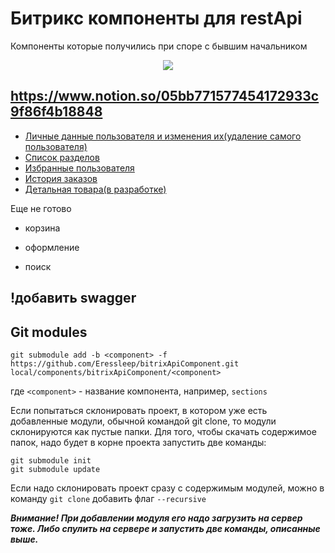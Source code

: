 
# Битрикс компоненты для restApi
Компоненты которые  получились при споре с бывшим начальником
<p align="center"> 
  <img src="https://www.intervolga.ru/upload/medialibrary/712/712cd23ab77b7f514419acefc048805f.jpg">
</p>

## https://www.notion.so/05bb771577454172933c9f86f4b18848

- [Личные данные пользователя и изменения их(удаление самого пользователя)](https://github.com/Eressleep/bitrixApiComponent/tree/personalAccount/personalAccount)
- [Список разделов](https://github.com/Eressleep/bitrixApiComponent/tree/section/section)
- [Избранные пользователя](https://github.com/Eressleep/bitrixApiComponent/tree/favorites/favorites)
- [История заказов](https://github.com/Eressleep/bitrixApiComponent/tree/historyOrders/historyOrders)
- [Детальная товара(в разработке)](https://github.com/Eressleep/bitrixApiComponent/tree/detailProducts/detailProducts)

Еще не готово
- корзина
- оформление

- поиск 

## !добавить swagger


## Git modules

```
git submodule add -b <component> -f https://github.com/Eressleep/bitrixApiComponent.git local/components/bitrixApiComponent/<component>
```
где ```<component>``` - название компонента, например, ```sections```

Если попытаться склонировать проект, в котором уже есть добавленные модули, обычной командой git clone,
то модули склонируются как пустые папки. Для того, чтобы скачать содержимое папок, надо будет в корне проекта запустить две команды:

```
git submodule init
git submodule update
```

Если надо склонировать проект сразу с содержимым модулей, можно в команду ```git clone``` добавить флаг ```--recursive```

***Внимание! При добавлении модуля его надо загрузить на сервер тоже. Либо спулить на сервере и запустить две команды, описанные выше.***
